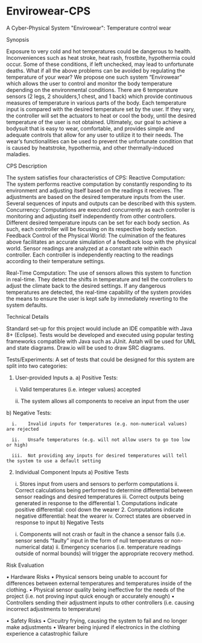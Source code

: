 # Envirowear-CPS
A Cyber-Physical System "Envirowear": Temperature control wear

Synopsis 

Exposure to very cold and hot temperatures could be dangerous to health. Inconveniences such as heat stroke, heat rash, frostbite, hypothermia could occur. Some of these conditions, if left unchecked, may lead to unfortunate deaths. What if all the above problems can be avoided by regulating the temperature of your wear?
We propose one such system “Envirowear” which allows the user to control and monitor the body temperature depending on the environmental conditions. There are 6 
temperature sensors (2 legs, 2 shoulders,1 chest, and 1 back) which provide continuous measures of temperature in various parts of the body. Each temperature input 
is compared with the desired temperature set by the user. If they vary, the controller will set the actuators to heat or cool the body, until the desired 
temperature of the user is not obtained. Ultimately, our goal to achieve a bodysuit that is easy to wear, comfortable, and provides simple and adequate controls 
that allow for any user to utilize it to their needs. The wear’s functionalities can be used to prevent the unfortunate condition that is caused by heatstroke, 
hypothermia, and other thermally-induced maladies.

CPS Description

The system satisfies four characteristics of CPS:
Reactive Computation: The system performs reactive computation by constantly responding to its environment and adjusting itself based on the readings it receives.
The adjustments are based on the desired temperature inputs from the user. Several sequences of inputs and outputs can be described with this system.   
Concurrency: Computations are executed concurrently as each controller is monitoring and adjusting itself independently from other controllers.  Different desired 
temperature inputs can be set for each body section. As such, each controller will be focusing on its respective body section. 
Feedback Control of the Physical World: The culmination of the features above facilitates an accurate simulation of a feedback loop with the physical world. Sensor 
readings are analyzed at a constant rate within each controller. Each controller is independently reacting to the readings according to their temperature settings. 

Real-Time Computation: The use of sensors allows this system to function in real-time. They detect the shifts in temperature and tell the controllers to adjust the 
climate back to the desired settings. If any dangerous temperatures are detected, the real-time capability of the system provides the means to ensure the user is 
kept safe by immediately reverting to the system defaults.  

Technical Details

Standard set-up for this project would include an IDE compatible with Java 8+ (Eclipse). Tests would be developed and executed using popular testing frameworks 
compatible with Java such as JUnit. Astah will be used for UML and state diagrams. Draw.io will be used to draw SRC diagrams.

Tests/Experiments:
A set of tests that could be designed for this system are split into two categories:
1.	User-provided Inputs a.
  a)	Positive Tests:
  
      i.	Valid temperatures (i.e. integer values) accepted 
      
      ii.	The system allows all components to receive an input from the user  
      
  b)	Negative Tests:
  
      i.	Invalid inputs for temperatures (e.g. non-numerical values) are rejected
      
      ii.	Unsafe temperatures (e.g. will not allow users to go too low or high)
      
      iii.	Not providing any inputs for desired temperatures will tell the system to use a default setting

2.	Individual Component Inputs 
  a)	Positive Tests 
  
      i.	Stores input from users and sensors to perform computations ii.	Correct calculations being performed to determine differential between sensor readings and 
          desired temperatures iii.	Correct outputs being generated in response to the differential 
          1.	 Computations indicate positive differential: cool down the wearer 
          2.	Computations indicate negative differential: heat the wearer iv.	Correct states are observed in response to input 
  b)	Negative Tests 
  
      i.	Components will not crash or fault in the chance a sensor fails (i.e. sensor sends “faulty” input in the form of null temperatures or non-numerical data) 
      ii.	Emergency scenarios (i.e. temperature readings outside of normal bounds) will trigger the appropriate recovery method.

Risk Evaluation

•	Hardware Risks
•	Physical sensors being unable to account for differences between external temperatures and temperatures inside of the clothing.
•	Physical sensor quality being ineffective for the needs of the project (i.e. not proving input quick enough or accurately enough) 
•	Controllers sending their adjustment inputs to other controllers (i.e. causing incorrect adjustments to temperature) 

•	Safety Risks 
•	Circuitry frying, causing the system to fail and no longer make adjustments 
•	Wearer being injured if electronics in the clothing experience a catastrophic failure 
